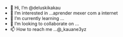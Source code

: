 - 👋 Hi, I’m @deluskikakau
- 👀 I’m interested in ...aprender mexer com a internet
- 🌱 I’m currently learning ...
- 💞️ I’m looking to collaborate on ...
- 📫 How to reach me ...@_kauane3yz

<!---
deluskikakau/deluskikakau is a ✨ special ✨ repository because its `README.md` (this file) appears on your GitHub profile.
You can click the Preview link to take a look at your changes.
--->
